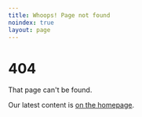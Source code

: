 ```yaml
---
title: Whoops! Page not found
noindex: true
layout: page
---
```


# 404

That page can't be found.

Our latest content is [on the homepage](/).
